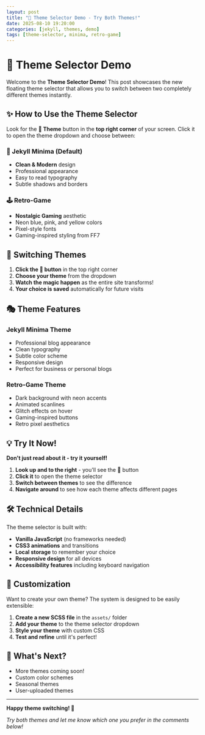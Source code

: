 ```yaml
---
layout: post
title: "🎨 Theme Selector Demo - Try Both Themes!"
date: 2025-08-10 19:20:00
categories: [jekyll, themes, demo]
tags: [theme-selector, minima, retro-game]
---
```


# 🎨 Theme Selector Demo

Welcome to the **Theme Selector Demo**! This post showcases the new floating theme selector that allows you to switch between two completely different themes instantly.

## ✨ How to Use the Theme Selector

Look for the **🎨 Theme** button in the **top right corner** of your screen. Click it to open the theme dropdown and choose between:

### 🎯 Jekyll Minima (Default)
- **Clean & Modern** design
- Professional appearance
- Easy to read typography
- Subtle shadows and borders

### 🕹️ Retro-Game
- **Nostalgic Gaming** aesthetic
- Neon blue, pink, and yellow colors
- Pixel-style fonts
- Gaming-inspired styling from FF7

## 🔄 Switching Themes

1. **Click the 🎨 button** in the top right corner
2. **Choose your theme** from the dropdown
3. **Watch the magic happen** as the entire site transforms!
4. **Your choice is saved** automatically for future visits

## 🎭 Theme Features

### Jekyll Minima Theme
- Professional blog appearance
- Clean typography
- Subtle color scheme
- Responsive design
- Perfect for business or personal blogs

### Retro-Game Theme
- Dark background with neon accents
- Animated scanlines
- Glitch effects on hover
- Gaming-inspired buttons
- Retro pixel aesthetics

## 💡 Try It Now!

**Don't just read about it - try it yourself!**

1. **Look up and to the right** - you'll see the 🎨 button
2. **Click it** to open the theme selector
3. **Switch between themes** to see the difference
4. **Navigate around** to see how each theme affects different pages

## 🛠️ Technical Details

The theme selector is built with:
- **Vanilla JavaScript** (no frameworks needed)
- **CSS3 animations** and transitions
- **Local storage** to remember your choice
- **Responsive design** for all devices
- **Accessibility features** including keyboard navigation

## 🎨 Customization

Want to create your own theme? The system is designed to be easily extensible:

1. **Create a new SCSS file** in the `assets/` folder
2. **Add your theme** to the theme selector dropdown
3. **Style your theme** with custom CSS
4. **Test and refine** until it's perfect!

## 🚀 What's Next?

- More themes coming soon!
- Custom color schemes
- Seasonal themes
- User-uploaded themes

---

**Happy theme switching! 🎉**

*Try both themes and let me know which one you prefer in the comments below!*

